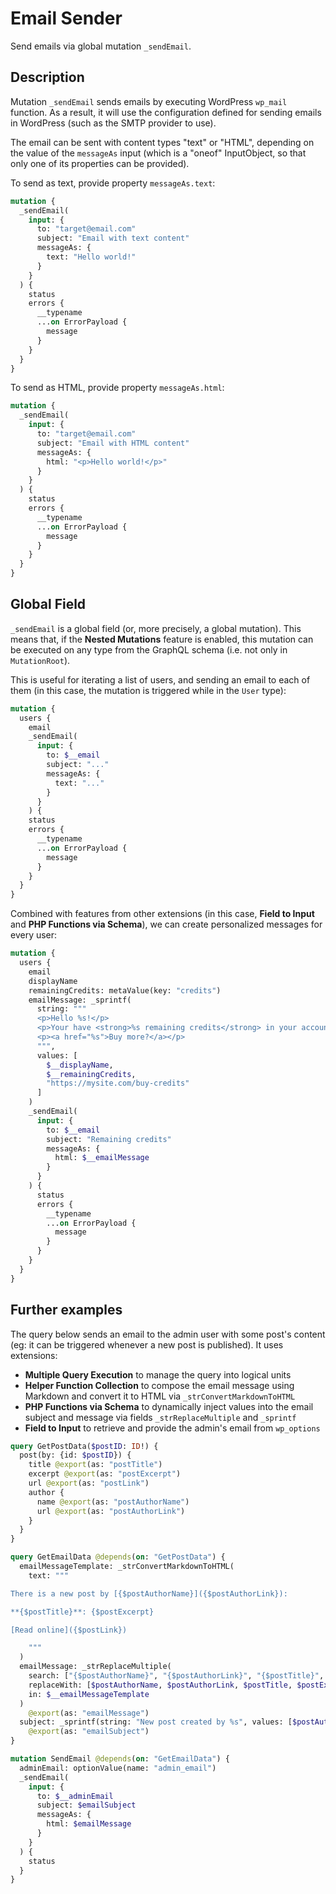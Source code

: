 # Email Sender

Send emails via global mutation `_sendEmail`.

## Description

Mutation `_sendEmail` sends emails by executing WordPress `wp_mail` function. As a result, it will use the configuration defined for sending emails in WordPress (such as the SMTP provider to use).

The email can be sent with content types "text" or "HTML", depending on the value of the `messageAs` input (which is a "oneof" InputObject, so that only one of its properties can be provided).

To send as text, provide property `messageAs.text`:

```graphql
mutation {
  _sendEmail(
    input: {
      to: "target@email.com"
      subject: "Email with text content"
      messageAs: {
        text: "Hello world!"
      }
    }
  ) {
    status
    errors {
      __typename
      ...on ErrorPayload {
        message
      }
    }
  }
}
```

To send as HTML, provide property `messageAs.html`:

```graphql
mutation {
  _sendEmail(
    input: {
      to: "target@email.com"
      subject: "Email with HTML content"
      messageAs: {
        html: "<p>Hello world!</p>"
      }
    }
  ) {
    status
    errors {
      __typename
      ...on ErrorPayload {
        message
      }
    }
  }
}
```

## Global Field

`_sendEmail` is a global field (or, more precisely, a global mutation). This means that, if the **Nested Mutations** feature is enabled, this mutation can be executed on any type from the GraphQL schema (i.e. not only in `MutationRoot`).

This is useful for iterating a list of users, and sending an email to each of them (in this case, the mutation is triggered while in the `User` type):

```graphql
mutation {
  users {
    email
    _sendEmail(
      input: {
        to: $__email
        subject: "..."
        messageAs: {
          text: "..."
        }
      }
    ) {
    status
    errors {
      __typename
      ...on ErrorPayload {
        message
      }
    }
  }
}
```

Combined with features from other extensions (in this case, **Field to Input** and **PHP Functions via Schema**), we can create personalized messages for every user:

```graphql
mutation {
  users {
    email
    displayName
    remainingCredits: metaValue(key: "credits")
    emailMessage: _sprintf(
      string: """
      <p>Hello %s!</p>
      <p>Your have <strong>%s remaining credits</strong> in your account.</p>
      <p><a href="%s">Buy more?</a></p>
      """,
      values: [
        $__displayName,
        $__remainingCredits,
        "https://mysite.com/buy-credits"
      ]
    )
    _sendEmail(
      input: {
        to: $__email
        subject: "Remaining credits"
        messageAs: {
          html: $__emailMessage
        }
      }
    ) {
      status
      errors {
        __typename
        ...on ErrorPayload {
          message
        }
      }
    }
  }
}
```

## Further examples

The query below sends an email to the admin user with some post's content (eg: it can be triggered whenever a new post is published). It uses extensions:

- **Multiple Query Execution** to manage the query into logical units
- **Helper Function Collection** to compose the email message using Markdown and convert it to HTML via `_strConvertMarkdownToHTML`
- **PHP Functions via Schema** to dynamically inject values into the email subject and message via fields `_strReplaceMultiple` and `_sprintf`
- **Field to Input** to retrieve and provide the admin's email from `wp_options`

```graphql
query GetPostData($postID: ID!) {
  post(by: {id: $postID}) {
    title @export(as: "postTitle")
    excerpt @export(as: "postExcerpt")
    url @export(as: "postLink")
    author {
      name @export(as: "postAuthorName")
      url @export(as: "postAuthorLink")
    }
  }
}

query GetEmailData @depends(on: "GetPostData") {
  emailMessageTemplate: _strConvertMarkdownToHTML(
    text: """

There is a new post by [{$postAuthorName}]({$postAuthorLink}):

**{$postTitle}**: {$postExcerpt}

[Read online]({$postLink})

    """
  )
  emailMessage: _strReplaceMultiple(
    search: ["{$postAuthorName}", "{$postAuthorLink}", "{$postTitle}", "{$postExcerpt}", "{$postLink}"],
    replaceWith: [$postAuthorName, $postAuthorLink, $postTitle, $postExcerpt, $postLink],
    in: $__emailMessageTemplate
  )
    @export(as: "emailMessage")
  subject: _sprintf(string: "New post created by %s", values: [$postAuthorName])
    @export(as: "emailSubject")
}

mutation SendEmail @depends(on: "GetEmailData") {
  adminEmail: optionValue(name: "admin_email")
  _sendEmail(
    input: {
      to: $__adminEmail
      subject: $emailSubject
      messageAs: {
        html: $emailMessage
      }
    }
  ) {
    status
  }
}
```
<!-- 
## Bundles including extension

- [“All Extensions” Bundle](../../../../../bundle-extensions/all-feature-bundled-extensions/docs/modules/all-feature-bundled-extensions/en.md)
- [“Caching” Bundle](../../../../../bundle-extensions/caching/docs/modules/caching/en.md)
- [“Deprecation” Bundle](../../../../../bundle-extensions/deprecation/docs/modules/deprecation/en.md)
- [“Tailored WordPress Automator” Bundle](../../../../../bundle-extensions/query-functions/docs/modules/query-functions/en.md)
- [“Unhindered WordPress Email Notifications” Bundle](../../../../../bundle-extensions/unhindered-wordpress-email-notifications/docs/modules/unhindered-wordpress-email-notifications/en.md) -->
